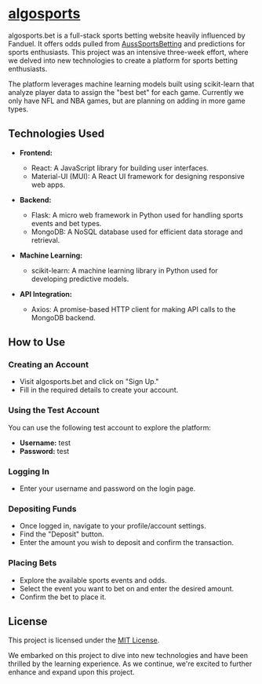 # [algosports](https://www.algosports.bet)

algosports.bet is a full-stack sports betting website heavily influenced by Fanduel. It offers odds pulled from [AussSportsBetting](https://www.aussportsbetting.com/data/historical-nfl-results-and-odds-data/) and predictions for sports enthusiasts. This project was an intensive three-week effort, where we delved into new technologies to create a platform for sports betting enthusiasts.

The platform leverages machine learning models built using scikit-learn that analyze player data to assign the "best bet" for each game. Currently we only have NFL and NBA games, but are planning on adding in more game types.

## Technologies Used

- **Frontend:**
  - React: A JavaScript library for building user interfaces.
  - Material-UI (MUI): A React UI framework for designing responsive web apps.
  
- **Backend:**
  - Flask: A micro web framework in Python used for handling sports events and bet types.
  - MongoDB: A NoSQL database used for efficient data storage and retrieval.
  
- **Machine Learning:**
  - scikit-learn: A machine learning library in Python used for developing predictive models.
  
- **API Integration:**
  - Axios: A promise-based HTTP client for making API calls to the MongoDB backend.

## How to Use

### Creating an Account
- Visit algosports.bet and click on "Sign Up."
- Fill in the required details to create your account.

### Using the Test Account
You can use the following test account to explore the platform:
- **Username:** test
- **Password:** test

### Logging In
- Enter your username and password on the login page.

### Depositing Funds
- Once logged in, navigate to your profile/account settings.
- Find the "Deposit" button.
- Enter the amount you wish to deposit and confirm the transaction.

### Placing Bets
- Explore the available sports events and odds.
- Select the event you want to bet on and enter the desired amount.
- Confirm the bet to place it.

## License

This project is licensed under the [MIT License](LICENSE).

We embarked on this project to dive into new technologies and have been thrilled by the learning experience. As we continue, we're excited to further enhance and expand upon this project.
